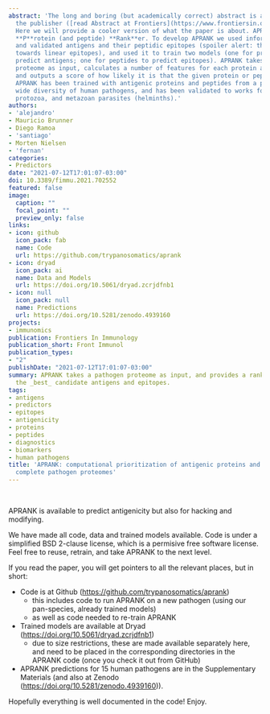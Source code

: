 ```yaml
---
abstract: 'The long and boring (but academically correct) abstract is available at
  the publisher ([read Abstract at Frontiers](https://www.frontiersin.org/articles/10.3389/fimmu.2021.702552/abstract)).
  Here we will provide a cooler version of what the paper is about. APRANK is an **A**ntigenic
  **P**rotein (and peptide) **Rank**er. To develop APRANK we used information on known
  and validated antigens and their peptidic epitopes (spoiler alert: this is all biased
  towards linear epitopes), and used it to train two models (one for proteins, to
  predict antigens; one for peptides to predict epitopes). APRANK takes a complete
  proteome as input, calculates a number of features for each protein and peptide,
  and outputs a score of how likely it is that the given protein or peptide is antigenic.
  APRANK has been trained with antigenic proteins and peptides from a phylogenetically
  wide diversity of human pathogens, and has been validated to works for bacteria,
  protozoa, and metazoan parasites (helminths).'
authors:
- 'alejandro'
- Mauricio Brunner
- Diego Ramoa
- 'santiago'
- Morten Nielsen
- 'fernan'
categories:
- Predictors
date: "2021-07-12T17:01:07-03:00"
doi: 10.3389/fimmu.2021.702552
featured: false
image:
  caption: ""
  focal_point: ""
  preview_only: false
links:
- icon: github
  icon_pack: fab
  name: Code
  url: https://github.com/trypanosomatics/aprank
- icon: dryad
  icon_pack: ai
  name: Data and Models
  url: https://doi.org/10.5061/dryad.zcrjdfnb1
- icon: null
  icon_pack: null
  name: Predictions
  url: https://doi.org/10.5281/zenodo.4939160
projects:
- immunomics
publication: Frontiers In Immunology
publication_short: Front Immunol
publication_types:
- "2"
publishDate: "2021-07-12T17:01:07-03:00"
summary: APRANK takes a pathogen proteome as input, and provides a ranked list of
  the _best_ candidate antigens and epitopes.
tags:
- antigens
- predictors
- epitopes
- antigenicity
- proteins
- peptides
- diagnostics
- biomarkers
- human pathogens
title: 'APRANK: computational prioritization of antigenic proteins and peptides from
  complete pathogen proteomes'
---
```


&nbsp;  

APRANK is available to predict antigenicity but also for hacking and modifying. 

We have made all code, data and trained models available. Code is under a simplified BSD 2-clause license, which is a permisive free software license. Feel free to reuse, retrain, and take APRANK to the next level. 

If you read the paper, you will get pointers to all the relevant places, but in short: 

 * Code is at Github (https://github.com/trypanosomatics/aprank)
     * this includes code to run APRANK on a new pathogen (using our pan-species, already trained models)
     * as well as code needed to re-train APRANK
 * Trained models are available at Dryad (https://doi.org/10.5061/dryad.zcrjdfnb1)
     * due to size restrictions, these are made available separately here, and need to be placed in the corresponding directories in the APRANK code (once you check it out from GitHub)
 * APRANK predictions for 15 human pathogens are in the Supplementary Materials (and also at Zenodo (https://doi.org/10.5281/zenodo.4939160)). 

Hopefully everything is well documented in the code! Enjoy.
